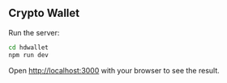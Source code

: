 ## Crypto Wallet

Run the server:

```bash
cd hdwallet
npm run dev
```

Open [http://localhost:3000](http://localhost:3000) with your browser to see the result.
